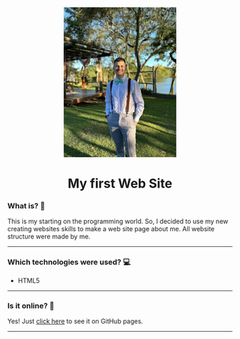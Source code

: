 <div align="center">
	<a href="https://murillocouto.github.io/html-portifolio/" target="_blank">
		<img src="./WhatsApp-Image-2023-04-28-at-13.08.05.png" alt="IntroImage" width="50%"/>
	</a>
</div>

<div align="center">
	<h1>My first Web Site</h1>
</div>

### What is? 🤔
This is my starting on the programming world. So, I decided to use my new creating websites skills to make a web site page about me. All website structure were made by me.
<hr>

### Which technologies were used? 💻
- HTML5
<hr>

### Is it online? 📡
Yes! Just [click here]() to see it on GitHub pages.
<hr>
